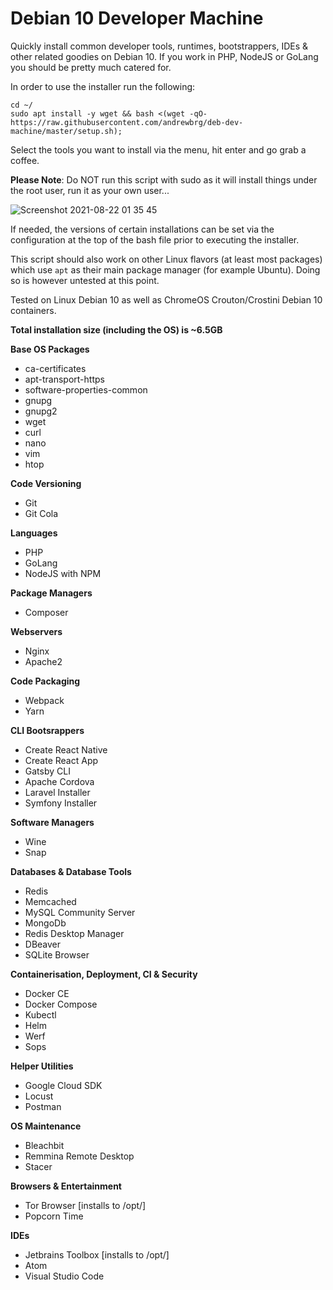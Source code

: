 # Debian 10 Developer Machine

Quickly install common developer tools, runtimes, bootstrappers, IDEs & other related goodies on Debian 10. If you work in PHP, NodeJS or GoLang you should be pretty much catered for.

In order to use the installer run the following:

```shell
cd ~/
sudo apt install -y wget && bash <(wget -qO- https://raw.githubusercontent.com/andrewbrg/deb-dev-machine/master/setup.sh);
```

Select the tools you want to install via the menu, hit enter and go grab a coffee.

__Please Note__: Do NOT run this script with sudo as it will install things under the root user, run it as your own user...

![Screenshot 2021-08-22 01 35 45](https://user-images.githubusercontent.com/5937311/130337388-1f37033b-065b-4375-96c1-b4778c5a17e4.png)

If needed, the versions of certain installations can be set via the configuration at the top of the bash file prior to executing the installer.

This script should also work on other Linux flavors (at least most packages) which use `apt` as their main package manager (for example Ubuntu). Doing so is however untested at this point.

Tested on Linux Debian 10 as well as ChromeOS Crouton/Crostini Debian 10 containers.

__Total installation size (including the OS) is ~6.5GB__

__Base OS Packages__

- ca-certificates
- apt-transport-https
- software-properties-common
- gnupg
- gnupg2
- wget
- curl
- nano
- vim
- htop

__Code Versioning__

- Git
- Git Cola

__Languages__

- PHP
- GoLang
- NodeJS with NPM

__Package Managers__

- Composer

__Webservers__

- Nginx
- Apache2

__Code Packaging__

- Webpack
- Yarn

__CLI Bootsrappers__

- Create React Native
- Create React App
- Gatsby CLI
- Apache Cordova
- Laravel Installer
- Symfony Installer

__Software Managers__

- Wine
- Snap

__Databases & Database Tools__

- Redis
- Memcached
- MySQL Community Server
- MongoDb
- Redis Desktop Manager
- DBeaver
- SQLite Browser

__Containerisation, Deployment, CI & Security__

- Docker CE
- Docker Compose
- Kubectl
- Helm
- Werf
- Sops

__Helper Utilities__

- Google Cloud SDK
- Locust
- Postman

__OS Maintenance__

- Bleachbit
- Remmina Remote Desktop
- Stacer

__Browsers & Entertainment__

- Tor Browser [installs to /opt/]
- Popcorn Time

__IDEs__

- Jetbrains Toolbox [installs to /opt/]
- Atom
- Visual Studio Code
